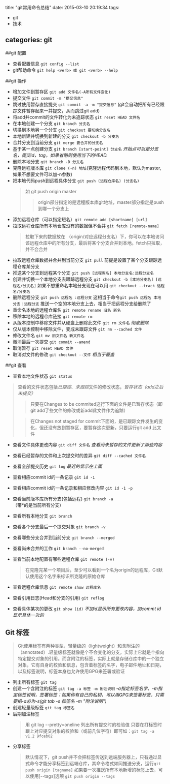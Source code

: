title: "git常用命令总结"
date: 2015-03-10 20:19:34 
tags:
-  git
-  技术

categories: git
---
##git 配置
* 查看配置信息 `git config --list`
* git帮助命令  `git help <verb> 或 git <verb> --help`

##git 操作
* 增加文件到暂存区    `git add 文件名(-A所有文件变化)` 
* 提交文件           `git commit -m "提交信息"`
* 跳过使用暂存直接提交 `git commit -a -m "提交信息"` (git会自动把所有已经跟踪文件暂存起来一并提交，从而跳过git add)
* 将add并commit的文件转化为未追踪状态 `git reset HEAD 文件名`
* 在本地创建一个分支 `git branch 分支名`
* 切换到本地另一个分支 `git checkout 要切换分支名`
* 本地新建并切换到新建的分支 `git checkout -b 分支名`
* 合并分支到当前分支 `git merge 要合并的分支名`
* 基于某一点创建分支 `git branch [start-point] 分支名` *开始点可以是分支名，提交id，tag，如果省略则使用当下的HEAD.*
* 删除本地分支 `git branch -D 分支名`
* 克隆远程版本库 `git clone (-n) 地址`(克隆远程代码到本地，默认为master,如果不想要文件可以加-n参数)
* 把本地代码push到远程具体分支 `git push (远程仓库名) (分支名)` 
	>如 git push origin master
	>>origin部分指定的是远程版本库git地址，master部分指定是push到哪一个分支上 
* 添加远程仓库（可以指定短名）`git remote add [shortname] [url]`
* 拉取远程仓库所有本地仓库没有的数据但不合并 `git fetch [remote-name]`
	>拉取下来的数据放在 （origin/对应远程分支名）下，你可以在本地访问该远程仓库中的所有分支，最后将某个分支合并到本地。fetch只拉取，并不会合并
* 拉取远程仓库数据并合并到当前分支 `git pull` 前提是设置了某个分支跟踪远程仓库某分支
* 推送某个分支到远程某个分支 `git push [远程库名] 本地分支名:远程分支名`
* 创建并切换一个本地分支去跟踪远程分支 `git checkout -b [本地分支名] [远程名/分支名]`  如果不想重命名本地分支现在可以用 `git checkout --track 远程名/分支名`
* 删除远程分支  `git push 远程名 :远程分支` 这相当于命令`git push 远程名 本地分支：远程分支` 推送一个空的本地分支上去，相当于把远程分支给删除了
* 重命名本地的远程仓库名 `git remote rename 旧名 新名`
* 移除本地的远程仓库链接 `git remote rm`
* 从版本控制中移除文件并从硬盘上删除此文件 `git rm 文件名` *彻底删除*
* 仅从版本控制中移除文件，变成未跟踪文件 `git rm --cached 文件`
* 修改文件名 `git mv 旧文件名 新文件名`
* 撤消最后一次提交 `git commit --amend`
* 取消暂存 `git reset HEAD 文件`
* 取消对文件的修改 `git checkout --文件` *相当于覆盖*

##git 查看
* 查看本地文件状态 `git status`
>查看的文件状态包括*已跟踪*、*未跟踪*文件的修改状态，*暂存状态（add之后未提交）*
>>只要在Changes to be commited这行下面的文件是已暂存状态（即git add了些文件的修改或新add此文件作为追踪）
>
>>在Changes not staged for commit下面的，是已跟踪文件发生的变化，但还没有放到暂存区，要暂存这次更新，只要运行git add 此文件

* 查看文件具体更改内容 `git diff 文件名`  *查看尚未暂存的文件更新了那些内容*
* 查看已经暂存的文件和上次提交时的差异 `git diff --cached 文件名`
* 查看全部提交历史  `git log` *最近的显示在上面*
* 查看相应commit id的一条记录 `git id -1`
* 查看相应commit id的一条记录和相应修改内容 `git id -1 -p`
* 查看当前版本库所有分支(包括远程) `git branch -a` （带*的是当前所有分支）
* 查看所有本地分支 `git branch`
* 查看各个分支最后一个提交对象 `git branch -v`
* 查看哪些分支合并到当前分支 `git branch --merged`
* 查看尚未合并的工作 `git branch --no-merged`
* 查看当前本地配置有哪些远程仓库 `git remote (-v)`  
	>在克隆完某一个项目后，至少可以看到一个名为origin的远程库，Git默认使用这个名字来标识所克隆的原始仓库

* 查看远程仓库信息  `git remote show 远程库名` 
* 查看引用日志(Head和分支的引用) `git reflog`
* 查看具体某次的更改 `git show (id)` *不加id显示所有更改内容，加commt id显示具体一次的*

## Git 标签
>Git使用标签有两种类型，轻量级的（lightweight）和含附注的（annotated）.轻量级标签就像是个不会变化的分支，实际上它就是个指向特定提交对象的引用。而含附注的标签，实际上就是存储仓库中的一个独立对象，它有自身的校验和信息，包含着标签的名字，电子邮件地址和日期，以及标签说明，标签本身也允许使用GPG来签署或验证

* 列出所有标签 `git tag`
* 创建一个含附注的标签 `git tag -a 标签 -m 附注说明` *-a指定标签名字，-m指定标签说明，签署标签：如果你有自己的私钥，可以用GPG来签署标签，只需要把-a必为-s(git tab -s 标签名 -m "附注说明")*
* 创建轻量级标签 `git tag 标签名`
* 后期加注标签
	>用 git log --pretty=oneline 列出所有提交时的检验值
	只要在打标签时跟上对应提交对象的校验和（或前几位字符）即可如：`git tag -a v1.2 9fceb02`
* 分享标签
	>默认情况下，git push并不会把标签传送到远端服务器上，只有通过显式命令才能分享标签到远端仓库，其命令格式如同推送分支，运行`git push origin [tagname]`
	如果要一次推送所有本地新增的标签上去，可以使用[--tags]选项     `git push origin --tags`
